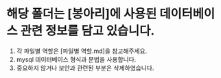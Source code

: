 # 해당 폴더는 [봉아리]에 사용된 데이터베이스 관련 정보를 담고 있습니다.

1. 각 파일별 역할은 [파일별 역할.md]을 참고해주세요.
2. mysql 데이터베이스 형식과 문법을 사용합니다.
3. 중요하지 않거나 보안과 관련된 부분은 삭제하였습니다.

